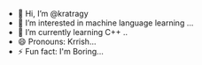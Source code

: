 - 👋 Hi, I’m @kratragy
- 👀 I’m interested in machine language learning ...
- 🌱 I’m currently learning C++ ..
- 😄 Pronouns: Krrish...
- ⚡ Fun fact: I'm Boring...

<!---
kratragy/kratragy is a ✨ special ✨ repository because its `README.md` (this file) appears on your GitHub profile.
You can click the Preview link to take a look at your changes.
--->
